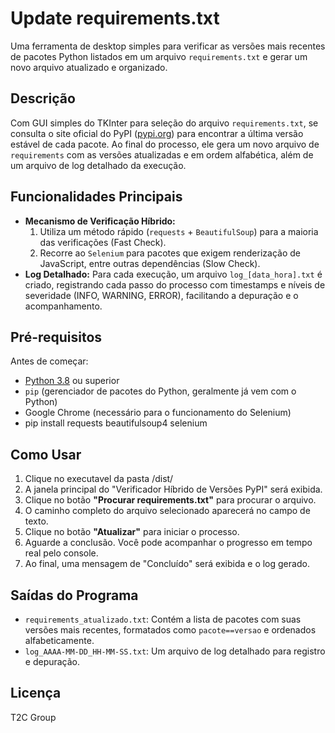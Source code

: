 # Update requirements.txt

Uma ferramenta de desktop simples para verificar as versões mais recentes de pacotes Python listados em um arquivo `requirements.txt` e gerar um novo arquivo atualizado e organizado.

## Descrição

Com GUI simples do TKInter para seleção do arquivo `requirements.txt`, se consulta o site oficial do PyPI ([pypi.org](https://pypi.org/)) para encontrar a última versão estável de cada pacote. Ao final do processo, ele gera um novo arquivo de `requirements` com as versões atualizadas e em ordem alfabética, além de um arquivo de log detalhado da execução.

## Funcionalidades Principais

  - **Mecanismo de Verificação Híbrido:**
    1.  Utiliza um método rápido (`requests` + `BeautifulSoup`) para a maioria das verificações (Fast Check).
    2.  Recorre ao `Selenium` para pacotes que exigem renderização de JavaScript, entre outras dependências (Slow Check).
  - **Log Detalhado:** Para cada execução, um arquivo `log_[data_hora].txt` é criado, registrando cada passo do processo com timestamps e níveis de severidade (INFO, WARNING, ERROR), facilitando a depuração e o acompanhamento.

## Pré-requisitos

Antes de começar:

  - [Python 3.8](https://www.python.org/downloads/) ou superior
  - `pip` (gerenciador de pacotes do Python, geralmente já vem com o Python)
  - Google Chrome (necessário para o funcionamento do Selenium)
  - pip install requests beautifulsoup4 selenium

## Como Usar

1.  Clique no executavel da pasta /dist/
2.  A janela principal do "Verificador Híbrido de Versões PyPI" será exibida.
3.  Clique no botão **"Procurar requirements.txt"** para procurar o arquivo.
4.  O caminho completo do arquivo selecionado aparecerá no campo de texto.
5.  Clique no botão **"Atualizar"** para iniciar o processo.
6.  Aguarde a conclusão. Você pode acompanhar o progresso em tempo real pelo console.
7.  Ao final, uma mensagem de "Concluído" será exibida e o log gerado.

## Saídas do Programa

- `requirements_atualizado.txt`: Contém a lista de pacotes com suas versões mais recentes, formatados como `pacote==versao` e ordenados alfabeticamente.
- `log_AAAA-MM-DD_HH-MM-SS.txt`: Um arquivo de log detalhado para registro e depuração.

## Licença

T2C Group
